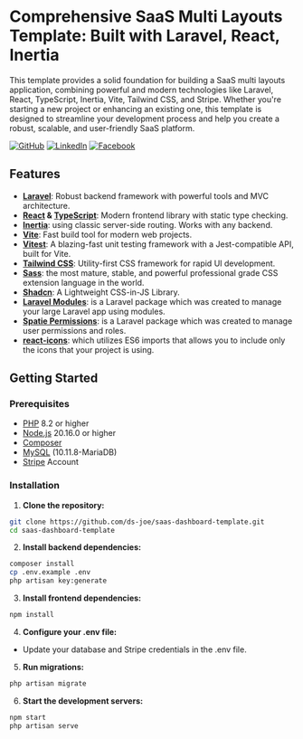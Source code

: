 # Comprehensive SaaS Multi Layouts Template: Built with Laravel, React, Inertia

This template provides a solid foundation for building a SaaS multi layouts application, combining powerful and modern technologies like Laravel, React, TypeScript, Inertia, Vite, Tailwind CSS, and Stripe. Whether you're starting a new project or enhancing an existing one, this template is designed to streamline your development process and help you create a robust, scalable, and user-friendly SaaS platform.

[![GitHub](https://img.shields.io/badge/GitHub-333?style=for-the-badge&logo=github&logoColor=white)](https://github.com/ds-joe)
[![LinkedIn](https://img.shields.io/badge/LinkedIn-0A66C2?style=for-the-badge&logo=linkedin&logoColor=white)](https://www.linkedin.com/in/youssef-bibawi-joe)
[![Facebook](https://img.shields.io/badge/Facebook-1877F2?style=for-the-badge&logo=facebook&logoColor=white)](https://www.facebook.com/YoussefBibawy1)

## Features

- **[Laravel](https://laravel.com/docs/11.x)**: Robust backend framework with powerful tools and MVC architecture.
- **[React](https://react.dev/) & [TypeScript](https://www.typescriptlang.org/)**: Modern frontend library with static type checking.
- **[Inertia](https://inertiajs.com/)**: using classic server-side routing. Works with any backend.
- **[Vite](https://vitejs.dev/guide/)**: Fast build tool for modern web projects.
- **[Vitest](https://vitest.dev/)**: A blazing-fast unit testing framework with a Jest-compatible API, built for Vite.
- **[Tailwind CSS](https://tailwindcss.com/docs)**: Utility-first CSS framework for rapid UI development.
- **[Sass](https://sass-lang.com/)**: the most mature, stable, and powerful professional grade CSS extension language in the world. 
- **[Shadcn](https://ui.shadcn.com/docs)**: A Lightweight CSS-in-JS Library.
- **[Laravel Modules](https://laravelmodules.com)**: is a Laravel package which was created to manage your large Laravel app using modules. 
- **[Spatie Permissions](https://spatie.be/docs/laravel-permission/v6/introduction)**: is a Laravel package which was created to manage user permissions and roles. 
- **[react-icons](https://react-icons.github.io/react-icons/)**:  which utilizes ES6 imports that allows you to include only the icons that your project is using.

## Getting Started

### Prerequisites

- [PHP](https://www.php.net/) 8.2 or higher
- [Node.js](https://nodejs.org/en) 20.16.0 or higher
- [Composer](https://getcomposer.org/)
- [MySQL](https://www.mysql.com/) (10.11.8-MariaDB)
- [Stripe](https://docs.stripe.com/) Account

### Installation

1. **Clone the repository:**

```bash
git clone https://github.com/ds-joe/saas-dashboard-template.git
cd saas-dashboard-template
```

2. **Install backend dependencies:**
```bash
composer install
cp .env.example .env
php artisan key:generate
```

3. **Install frontend dependencies:**
```bash
npm install
```

4. **Configure your .env file:**
  - Update your database and Stripe credentials in the .env file.

5. **Run migrations:**
```bash
php artisan migrate
```

6. **Start the development servers:**
```bash
npm start
php artisan serve
```
